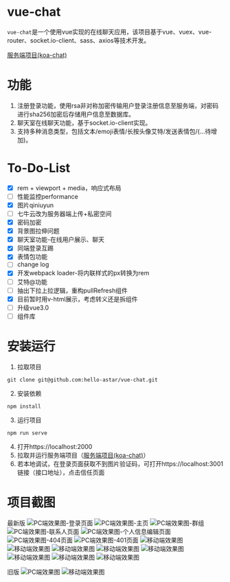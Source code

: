 # vue-chat
`vue-chat`是一个使用vue实现的在线聊天应用，该项目基于vue、vuex、vue-router、socket.io-client、sass、axios等技术开发。

[服务端项目(koa-chat)](https://github.com/hello-astar/koa-chat)

# 功能
1. 注册登录功能，使用rsa非对称加密传输用户登录注册信息至服务端，对密码进行sha256加密后存储用户信息至数据库。
2. 聊天室在线聊天功能，基于socket.io-client实现。
3. 支持多种消息类型，包括文本/emoji表情/长按头像艾特/发送表情包/(...待增加)。

# To-Do-List
- [x] rem + viewport + media，响应式布局
- [ ] 性能监控performance
- [x] 图片qiniuyun
- [ ] 七牛云改为服务器端上传+私密空间
- [x] 密码加密
- [x] 背景图拉伸问题
- [x] 聊天室功能-在线用户展示、聊天
- [x] 同端登录互踢
- [x] 表情包功能
- [ ] change log
- [x] 开发webpack loader-将内联样式的px转换为rem
- [ ] 艾特@功能
- [ ] 抽出下拉上拉逻辑，重构pullRefresh组件
- [x] 目前暂时用v-html展示，考虑转义还是拆组件
- [ ] 升级vue3.0
- [ ] 组件库

# 安装运行
1. 拉取项目
```
git clone git@github.com:hello-astar/vue-chat.git
```
2. 安装依赖
```
npm install
```
3. 运行项目
```
npm run serve
```
4. 打开https://localhost:2000
5. 拉取并运行服务端项目（[服务端项目(koa-chat)](https://github.com/hello-astar/koa-chat)）
6. 若本地调试，在登录页面获取不到图片验证码，可打开https://localhost:3001链接（接口地址），点击信任页面
# 项目截图
最新版
![PC端效果图-登录页面](/doc/screenshots/pc-login.png)
![PC端效果图-主页](/doc/screenshots/pc-main.png)
![PC端效果图-群组](/doc/screenshots/pc-group.png)
![PC端效果图-联系人页面](/doc/screenshots/pc-contact.png)
![PC端效果图-个人信息编辑页面](/doc/screenshots/pc-me.png)
![PC端效果图-404页面](/doc/screenshots/pc-404.png)
![PC端效果图-401页面](/doc/screenshots/pc-401.png)
![移动端效果图](/doc/screenshots/mobile-login.png)
![移动端效果图](/doc/screenshots/mobile-main.png)
![移动端效果图](/doc/screenshots/mobile-main2.png)
![移动端效果图](/doc/screenshots/mobile-group.png)
![移动端效果图](/doc/screenshots/mobile-contact.png)
![移动端效果图](/doc/screenshots/mobile-me.png)
![移动端效果图](/doc/screenshots/mobile-404.png)
![移动端效果图](/doc/screenshots/mobile-401.png)

旧版
![PC端效果图](/doc/screenshots/pc.png)
![移动端效果图](/doc/screenshots/mobile.png)